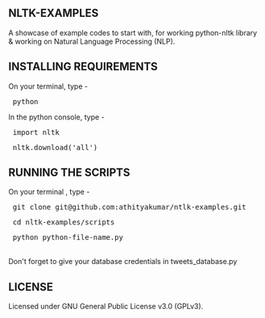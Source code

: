 NLTK-EXAMPLES
-------------

A showcase of example codes to start with, for working python-nltk library &amp; working on Natural Language Processing (NLP).

INSTALLING REQUIREMENTS
-----------------------
On your terminal, type -
<pre> python </pre>
In the python console, type -
<pre> import nltk </pre>
<pre> nltk.download('all') </pre>

RUNNING THE SCRIPTS
-------------------
On your terminal , type -
<pre> git clone git@github.com:athityakumar/ntlk-examples.git</pre>
<pre> cd nltk-examples/scripts </pre>
<pre> python python-file-name.py </pre> 
<br> Don't forget to give your database credentials in tweets_database.py

LICENSE 
-------
Licensed under GNU General Public License v3.0 (GPLv3).

